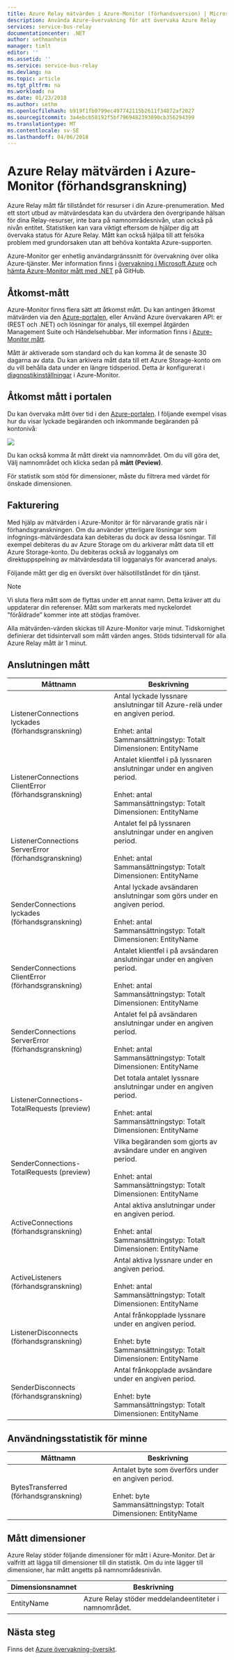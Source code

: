 ```yaml
---
title: Azure Relay mätvärden i Azure-Monitor (förhandsversion) | Microsoft Docs
description: Använda Azure-övervakning för att övervaka Azure Relay
services: service-bus-relay
documentationcenter: .NET
author: sethmanheim
manager: timlt
editor: ''
ms.assetid: ''
ms.service: service-bus-relay
ms.devlang: na
ms.topic: article
ms.tgt_pltfrm: na
ms.workload: na
ms.date: 01/23/2018
ms.author: sethm
ms.openlocfilehash: b919f1fb0799ec497742115b2611f34872af2027
ms.sourcegitcommit: 3a4ebcb58192f5bf7969482393090cb356294399
ms.translationtype: MT
ms.contentlocale: sv-SE
ms.lasthandoff: 04/06/2018
---
```

# <a name="azure-relay-metrics-in-azure-monitor-preview"></a>Azure Relay mätvärden i Azure-Monitor (förhandsgranskning)

Azure Relay mått får tillståndet för resurser i din Azure-prenumeration. Med ett stort utbud av mätvärdesdata kan du utvärdera den övergripande hälsan för dina Relay-resurser, inte bara på namnområdesnivån, utan också på nivån entitet. Statistiken kan vara viktigt eftersom de hjälper dig att övervaka status för Azure Relay. Mått kan också hjälpa till att felsöka problem med grundorsaken utan att behöva kontakta Azure-supporten.

Azure-Monitor ger enhetlig användargränssnitt för övervakning över olika Azure-tjänster. Mer information finns i [övervakning i Microsoft Azure](../monitoring-and-diagnostics/monitoring-overview.md) och [hämta Azure-Monitor mått med .NET](https://github.com/Azure-Samples/monitor-dotnet-metrics-api) på GitHub.

## <a name="access-metrics"></a>Åtkomst-mått

Azure-Monitor finns flera sätt att åtkomst mått. Du kan antingen åtkomst mätvärden via den [Azure-portalen](https://portal.azure.com), eller Använd Azure övervakaren API: er (REST och .NET) och lösningar för analys, till exempel åtgärden Management Suite och Händelsehubbar. Mer information finns i [Azure-Monitor mått](../monitoring-and-diagnostics/monitoring-overview-metrics.md#access-metrics-via-the-rest-api).

Mått är aktiverade som standard och du kan komma åt de senaste 30 dagarna av data. Du kan arkivera mått data till ett Azure Storage-konto om du vill behålla data under en längre tidsperiod. Detta är konfigurerat i [diagnostikinställningar](../monitoring-and-diagnostics/monitoring-overview-of-diagnostic-logs.md#resource-diagnostic-settings) i Azure-Monitor.

## <a name="access-metrics-in-the-portal"></a>Åtkomst mått i portalen

Du kan övervaka mått över tid i den [Azure-portalen](https://portal.azure.com). I följande exempel visas hur du visar lyckade begäranden och inkommande begäranden på kontonivå:

![][1]

Du kan också komma åt mått direkt via namnområdet. Om du vill göra det, Välj namnområdet och klicka sedan på **mått (Peview)**. 

För statistik som stöd för dimensioner, måste du filtrera med värdet för önskade dimensionen.

## <a name="billing"></a>Fakturering

Med hjälp av mätvärden i Azure-Monitor är för närvarande gratis när i förhandsgranskningen. Om du använder ytterligare lösningar som infognings-mätvärdesdata kan debiteras du dock av dessa lösningar. Till exempel debiteras du av Azure Storage om du arkiverar mått data till ett Azure Storage-konto. Du debiteras också av logganalys om direktuppspelning av mätvärdesdata till logganalys för avancerad analys.

Följande mått ger dig en översikt över hälsotillståndet för din tjänst. 

> [!NOTE]
> Vi sluta flera mått som de flyttas under ett annat namn. Detta kräver att du uppdaterar din referenser. Mått som markerats med nyckelordet ”föråldrade” kommer inte att stödjas framöver.

Alla mätvärden-värden skickas till Azure-Monitor varje minut. Tidskornighet definierar det tidsintervall som mått värden anges. Stöds tidsintervall för alla Azure Relay mått är 1 minut.

## <a name="connection-metrics"></a>Anslutningen mått

| Måttnamn | Beskrivning |
| ------------------- | ----------------- |
| ListenerConnections lyckades (förhandsgranskning) | Antal lyckade lyssnare anslutningar till Azure-relä under en angiven period. <br/><br/> Enhet: antal <br/> Sammansättningstyp: Totalt <br/> Dimensionen: EntityName|
|ListenerConnections ClientError (förhandsgranskning)|Antalet klientfel i på lyssnaren anslutningar under en angiven period.<br/><br/> Enhet: antal <br/> Sammansättningstyp: Totalt <br/> Dimensionen: EntityName|
|ListenerConnections ServerError (förhandsgranskning)|Antalet fel på lyssnaren anslutningar under en angiven period.<br/><br/> Enhet: antal <br/> Sammansättningstyp: Totalt <br/> Dimensionen: EntityName|
|SenderConnections lyckades (förhandsgranskning)|Antal lyckade avsändaren anslutningar som görs under en angiven period.<br/><br/> Enhet: antal <br/> Sammansättningstyp: Totalt <br/> Dimensionen: EntityName|
|SenderConnections ClientError (förhandsgranskning)|Antalet klientfel i på avsändaren anslutningar under en angiven period.<br/><br/> Enhet: antal <br/> Sammansättningstyp: Totalt <br/> Dimensionen: EntityName|
|SenderConnections ServerError (förhandsgranskning)|Antalet fel på avsändaren anslutningar under en angiven period.<br/><br/> Enhet: antal <br/> Sammansättningstyp: Totalt <br/> Dimensionen: EntityName|
|ListenerConnections-TotalRequests (preview)|Det totala antalet lyssnare anslutningar under en angiven period.<br/><br/> Enhet: antal <br/> Sammansättningstyp: Totalt <br/> Dimensionen: EntityName|
|SenderConnections-TotalRequests (preview)|Vilka begäranden som gjorts av avsändare under en angiven period.<br/><br/> Enhet: antal <br/> Sammansättningstyp: Totalt <br/> Dimensionen: EntityName|
|ActiveConnections (förhandsgranskning)|Antal aktiva anslutningar under en angiven period.<br/><br/> Enhet: antal <br/> Sammansättningstyp: Totalt <br/> Dimensionen: EntityName|
|ActiveListeners (förhandsgranskning)|Antal aktiva lyssnare under en angiven period.<br/><br/> Enhet: antal <br/> Sammansättningstyp: Totalt <br/> Dimensionen: EntityName|
|ListenerDisconnects (förhandsgranskning)|Antal frånkopplade lyssnare under en angiven period.<br/><br/> Enhet: byte <br/> Sammansättningstyp: Totalt <br/> Dimensionen: EntityName|
|SenderDisconnects (förhandsgranskning)|Antal frånkopplade avsändare under en angiven period.<br/><br/> Enhet: byte <br/> Sammansättningstyp: Totalt <br/> Dimensionen: EntityName|

## <a name="memory-usage-metrics"></a>Användningsstatistik för minne

| Måttnamn | Beskrivning |
| ------------------- | ----------------- |
|BytesTransferred (förhandsgranskning)|Antalet byte som överförs under en angiven period.<br/><br/> Enhet: byte <br/> Sammansättningstyp: Totalt <br/> Dimensionen: EntityName|

## <a name="metrics-dimensions"></a>Mått dimensioner

Azure Relay stöder följande dimensioner för mått i Azure-Monitor. Det är valfritt att lägga till dimensioner till din statistik. Om du inte lägger till dimensioner, har mått angetts på namnområdesnivån. 

|Dimensionsnamnet|Beskrivning|
| ------------------- | ----------------- |
|EntityName| Azure Relay stöder meddelandeentiteter i namnområdet.|

## <a name="next-steps"></a>Nästa steg

Finns det [Azure övervakning-översikt](../monitoring-and-diagnostics/monitoring-overview.md).

[1]: ./media/relay-metrics-azure-monitor/relay-monitor1.png




